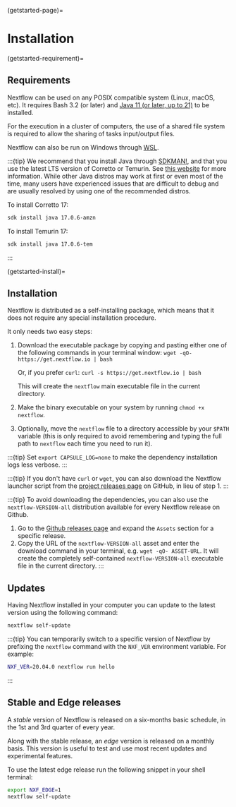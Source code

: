 <!-- FROM getstarted.md -->

(getstarted-page)=

# Installation

(getstarted-requirement)=

## Requirements

Nextflow can be used on any POSIX compatible system (Linux, macOS, etc). It requires Bash 3.2 (or later) and [Java 11 (or later, up to 21)](http://www.oracle.com/technetwork/java/javase/downloads/index.html) to be installed.

For the execution in a cluster of computers, the use of a shared file system is required to allow the sharing of tasks input/output files.

Nextflow can also be run on Windows through [WSL](https://en.wikipedia.org/wiki/Windows_Subsystem_for_Linux).

:::{tip}
We recommend that you install Java through [SDKMAN!](https://sdkman.io/), and that you use the latest LTS version of Corretto or Temurin. See [this website](https://whichjdk.com/) for more information. While other Java distros may work at first or even most of the time, many users have experienced issues that are difficult to debug and are usually resolved by using one of the recommended distros.

To install Corretto 17:

```bash
sdk install java 17.0.6-amzn
```

To install Temurin 17:

```bash
sdk install java 17.0.6-tem
```
:::

(getstarted-install)=

## Installation

Nextflow is distributed as a self-installing package, which means that it does not require any special installation procedure.

It only needs two easy steps:

1. Download the executable package by copying and pasting either one of the following commands in your terminal window: `wget -qO- https://get.nextflow.io | bash`

   Or, if you prefer `curl`: `curl -s https://get.nextflow.io | bash`

   This will create the `nextflow` main executable file in the current directory.

2. Make the binary executable on your system by running `chmod +x nextflow`.

3. Optionally, move the `nextflow` file to a directory accessible by your `$PATH` variable (this is only required to avoid remembering and typing the full path to `nextflow` each time you need to run it).

:::{tip}
Set `export CAPSULE_LOG=none` to make the dependency installation logs less verbose.
:::

:::{tip}
If you don't have `curl` or `wget`, you can also download the Nextflow launcher script from the [project releases page](https://github.com/nextflow-io/nextflow/releases/latest) on GitHub, in lieu of step 1.
:::

:::{tip}
To avoid downloading the dependencies, you can also use the `nextflow-VERSION-all` distribution available for every Nextflow release on Github.

1. Go to the [Github releases page](https://github.com/nextflow-io/nextflow/releases) and expand the `Assets` section for a specific release.
2. Copy the URL of the `nextflow-VERSION-all` asset and enter the download command in your terminal, e.g. `wget -qO- ASSET-URL`. It will create the completely self-contained `nextflow-VERSION-all` executable file in the current directory.
:::

## Updates

Having Nextflow installed in your computer you can update to the latest version using the following command:

```bash
nextflow self-update
```

:::{tip}
You can temporarily switch to a specific version of Nextflow by prefixing the `nextflow` command with the `NXF_VER` environment variable. For example:

```bash
NXF_VER=20.04.0 nextflow run hello
```
:::

## Stable and Edge releases

A *stable* version of Nextflow is released on a six-months basic schedule, in the 1st and 3rd quarter of every year.

Along with the stable release, an *edge* version is released on a monthly basis. This version is useful to test and use most recent updates and experimental features.

To use the latest edge release run the following snippet in your shell terminal:

```bash
export NXF_EDGE=1
nextflow self-update
```
